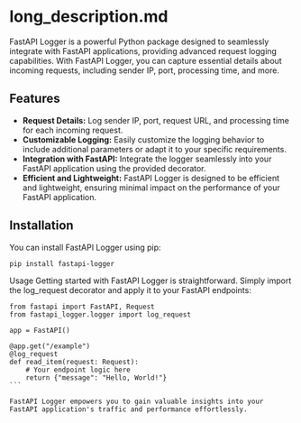 # long_description.md

FastAPI Logger is a powerful Python package designed to seamlessly integrate with FastAPI applications, providing advanced request logging capabilities. With FastAPI Logger, you can capture essential details about incoming requests, including sender IP, port, processing time, and more.

## Features

- **Request Details:** Log sender IP, port, request URL, and processing time for each incoming request.
- **Customizable Logging:** Easily customize the logging behavior to include additional parameters or adapt it to your specific requirements.
- **Integration with FastAPI:** Integrate the logger seamlessly into your FastAPI application using the provided decorator.
- **Efficient and Lightweight:** FastAPI Logger is designed to be efficient and lightweight, ensuring minimal impact on the performance of your FastAPI application.

## Installation

You can install FastAPI Logger using pip:

```bash
pip install fastapi-logger
```

Usage
Getting started with FastAPI Logger is straightforward. Simply import the log_request decorator and apply it to your FastAPI endpoints:
````
from fastapi import FastAPI, Request
from fastapi_logger.logger import log_request

app = FastAPI()

@app.get("/example")
@log_request
def read_item(request: Request):
    # Your endpoint logic here
    return {"message": "Hello, World!"}
```

FastAPI Logger empowers you to gain valuable insights into your FastAPI application's traffic and performance effortlessly.